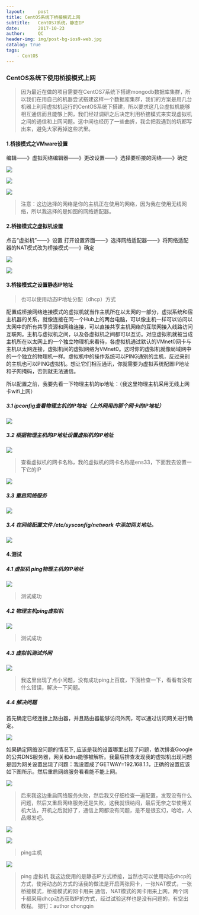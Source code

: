 ```yaml
---
layout:     post
title: CentOS系统下桥接模式上网
subtitle:   CentOS7系统，静态IP
date:       2017-10-23
author:     QC
header-img: img/post-bg-ios9-web.jpg
catalog: true
tags:
    - CentOS
---
```


### CentOS系统下使用桥接模式上网

> 因为最近在做的项目需要在CentOS7系统下搭建mongodb数据库集群，所以我们在用自己的机器尝试搭建这样一个数据库集群，我们的方案是用几台机器上利用虚拟机运行的CentOS系统下搭建，所以要求这几台虚拟机能够相互通信而且能够上网，我们经过调研之后决定利用桥接模式来实现虚拟机之间的通信和上网问题。这中间也经历了一些曲折，我会把我遇到的坑都写出来，避免大家再掉这些坑里。

#### 1.桥接模式之VMware设置

编辑——》虚拟网络编辑器——》更改设置——》选择要桥接的网络——》确定

![](https://raw.githubusercontent.com/Los-GTI/Los-GTI.github.io/master/img/虚拟网络编辑器.png)

![](https://raw.githubusercontent.com/Los-GTI/Los-GTI.github.io/master/img/虚拟网络编辑器更改设置.png)

![](https://raw.githubusercontent.com/Los-GTI/Los-GTI.github.io/master/img/选择上网方式.png)

> 注意：这边选择的网络是你的主机正在使用的网络，因为我在使用无线网络，所以我选择的是如图的网络适配器。

#### 2.桥接模式之虚拟机设置

点击“虚拟机”——》设置 打开设置界面——》选择网络适配器——》将网络适配器的NAT模式改为桥接模式——》确定

![](https://raw.githubusercontent.com/Los-GTI/Los-GTI.github.io/master/img/虚拟机设置.png)

![](https://raw.githubusercontent.com/Los-GTI/Los-GTI.github.io/master/img/网络适配器设置.png)

#### 3.桥接模式之设置静态IP地址

> 也可以使用动态IP地址分配（dhcp）方式

配置成桥接网络连接模式的虚拟机就当作主机所在以太网的一部分，虚拟系统和宿主机器的关系，就像连接在同一个Hub上的两台电脑，可以像主机一样可以访问以太网中的所有共享资源和网络连接，可以直接共享主机网络的互联网接入线路访问互联网。主机与虚拟机之间，以及各虚拟机之间都可以互访。对应虚拟机就被当成主机所在以太网上的一个独立物理机来看待，各虚拟机通过默认的VMnet0网卡与主机以太网连接，虚拟机间的虚拟网络为VMnet0。这时你的虚拟机就像局域网中的一个独立的物理机一样。虚拟机中的操作系统可以PING通别的主机，反过来别的主机也可以PING虚拟机。想让它们相互通讯，你就需要为虚拟系统配置IP地址和子网掩码，否则就无法通信。

所以配置之前，我要先看一下物理主机的ip地址：（我这里物理主机采用无线上网卡wifi上网）

##### 3.1 ipconfig查看物理主机的IP地址（上外网用的那个网卡的IP地址）

![](https://raw.githubusercontent.com/Los-GTI/Los-GTI.github.io/master/img/物理主机IP.png)

##### 3.2 根据物理主机的IP地址设置虚拟机的IP地址

![](https://raw.githubusercontent.com/Los-GTI/Los-GTI.github.io/master/img/查看虚拟机的网卡名称.png)

> 查看虚拟机的网卡名称，我的虚拟机的网卡名称是ens33，下面我去设置一下它的IP

![](https://raw.githubusercontent.com/Los-GTI/Los-GTI.github.io/master/img/网卡设置2.png)

##### 3.3 重启网络服务

![](https://raw.githubusercontent.com/Los-GTI/Los-GTI.github.io/master/img/重启服务.png)



#####  3.4 在网络配置文件  /etc/sysconfig/network 中添加网关地址。

![](https://raw.githubusercontent.com/Los-GTI/Los-GTI.github.io/master/img/添加网关地址2.png)



#### 4.测试

##### 4.1 虚拟机 ping物理主机的IP地址

![](https://raw.githubusercontent.com/Los-GTI/Los-GTI.github.io/master/img/ping物理主机.png)

> 测试成功

##### 4.2 物理主机ping虚拟机 

![](https://raw.githubusercontent.com/Los-GTI/Los-GTI.github.io/master/img/ping虚拟机.png)

> 测试成功

##### 4.3 虚拟机测试外网

![](https://raw.githubusercontent.com/Los-GTI/Los-GTI.github.io/master/img/测试外网.png)

> 我这里出现了点小问题，没有成功ping上百度，下面检查一下，看看有没有什么错误，解决一下问题。

##### 4.4 解决问题

首先确定已经连接上路由器，并且路由器能够访问外网，可以通过访问网关进行确定。

![](https://raw.githubusercontent.com/Los-GTI/Los-GTI.github.io/master/img/测试连接网关.png)

如果确定网络没问题的情况下, 应该是我的设置哪里出现了问题，依次排查Google的公共DNS服务器，网关和dns能够被解析。我最后排查发现我的虚拟机出现问题是因为网关设置出现了问题：我设置成了GETWAY=192.168.1.1，正确的设置应该如下图所示。然后重启网络服务看看能不能上网。

![](https://raw.githubusercontent.com/Los-GTI/Los-GTI.github.io/master/img/修改网关.png)

> 后来我这边重启网络服务失败，然后我又仔细检查一遍配置，发现没有什么问题，然后又重启网络服务还是失败，这我就很纳闷，最后无奈之举使用关机大法，开机之后就好了，通信上网都没有问题，是不是很玄幻，哈哈，人品爆发吧。

![](https://raw.githubusercontent.com/Los-GTI/Los-GTI.github.io/master/img/pingbaidu.png)

![](https://raw.githubusercontent.com/Los-GTI/Los-GTI.github.io/master/img/ping主机2.png)

> ping主机

![](https://raw.githubusercontent.com/Los-GTI/Los-GTI.github.io/master/img/ping虚拟机2.png)

> ping 虚拟机
> 我这边使用的是静态IP方式桥接，当然也可以使用动态dhcp的方式，使用动态的方式的话我的做法是开启两张网卡，一张NAT模式，一张桥接模式，桥接模式的网卡用来
通信，NAT模式的网卡用来上网，两个网卡都采用dhcp动态获取IP的方式，经过试验这样也是没有问题的，有空出教程。
> 摁钉：author  chongqin










